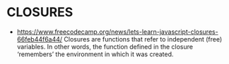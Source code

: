 # CLOSURES
* https://www.freecodecamp.org/news/lets-learn-javascript-closures-66feb44f6a44/
    Closures are functions that refer to independent (free) variables. In other words, the function defined in the closure ‘remembers’ the environment in which it was created.